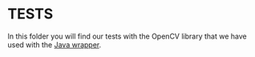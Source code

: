 # TESTS

In this folder you will find our tests with the OpenCV library that we have used with the [Java wrapper](https://github.com/bytedeco/javacv).

